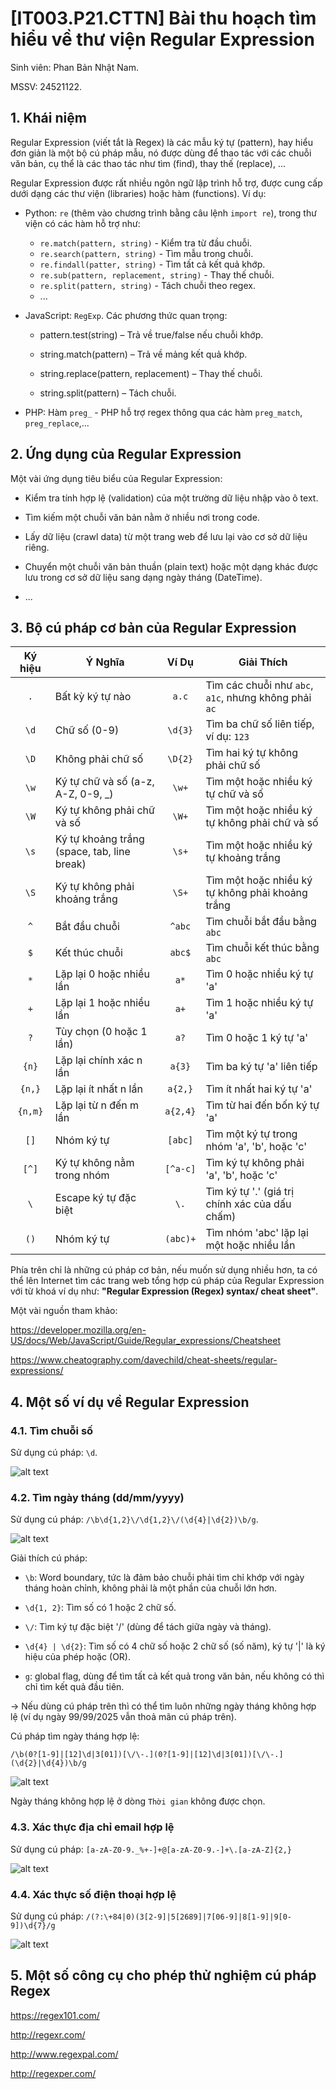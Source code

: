 # [IT003.P21.CTTN] Bài thu hoạch tìm hiểu về thư viện Regular Expression
Sinh viên: Phan Bản Nhật Nam.

MSSV: 24521122.

## 1. Khái niệm
Regular Expression (viết tắt là Regex) là các mẫu ký tự (pattern), hay hiểu đơn giản là một bộ cú pháp mẫu, nó được dùng để thao tác với các chuỗi văn bản, cụ thể là các thao tác như tìm (find), thay thế (replace), ...

Regular Expression được rất nhiều ngôn ngữ lập trình hỗ trợ, được cung cấp dưới dạng các thư viện (libraries) hoặc hàm (functions). Ví dụ:
- Python: `re` (thêm vào chương trình bằng câu lệnh `import re`), trong thư viện có các hàm hỗ trợ như:
    - `re.match(pattern, string)` - Kiểm tra từ đầu chuỗi.
    - `re.search(pattern, string)` - Tìm mẫu trong chuỗi.
    - `re.findall(patter, string)` - Tìm tất cả kết quả khớp.
    - `re.sub(pattern, replacement, string)` - Thay thế chuỗi.
    - `re.split(pattern, string)` - Tách chuỗi theo regex.
    - ...
- JavaScript: `RegExp`.
Các phương thức quan trọng:

    - pattern.test(string) – Trả về true/false nếu chuỗi khớp.

    - string.match(pattern) – Trả về mảng kết quả khớp.

    - string.replace(pattern, replacement) – Thay thế chuỗi.

    - string.split(pattern) – Tách chuỗi.

- PHP: Hàm `preg_` - PHP hỗ trợ regex thông qua các hàm `preg_match`, `preg_replace`,...

## 2. Ứng dụng của Regular Expression
Một vài ứng dụng tiêu biểu của Regular Expression:
- Kiểm tra tính hợp lệ (validation) của một trường dữ liệu nhập vào ô text.

- Tìm kiếm một chuỗi văn bản nằm ở nhiều nơi trong code.

- Lấy dữ liệu (crawl data) từ một trang web để lưu lại vào cơ sở dữ liệu riêng.

- Chuyển một chuỗi văn bản thuần (plain text) hoặc một dạng khác được lưu trong cơ sở dữ liệu sang dạng ngày tháng (DateTime).

- ...

## 3. Bộ cú pháp cơ bản của Regular Expression

| Ký hiệu  | Ý Nghĩa                                  | Ví Dụ     | Giải Thích  |
|:--------:|-----------------------------------------|:---------:|-----------------------------------------|
| `.`      | Bất kỳ ký tự nào                        | `a.c`     | Tìm các chuỗi như `abc`, `a1c`, nhưng không phải `ac` |
| `\d`     | Chữ số (0-9)                            | `\d{3}`   | Tìm ba chữ số liên tiếp, ví dụ: `123`  |
| `\D`     | Không phải chữ số                       | `\D{2}`   | Tìm hai ký tự không phải chữ số |
| `\w`     | Ký tự chữ và số (a-z, A-Z, 0-9, _)      | `\w+`     | Tìm một hoặc nhiều ký tự chữ và số |
| `\W`     | Ký tự không phải chữ và số             | `\W+`     | Tìm một hoặc nhiều ký tự không phải chữ và số |
| `\s`     | Ký tự khoảng trắng (space, tab, line break) | `\s+` | Tìm một hoặc nhiều ký tự khoảng trắng |
| `\S`     | Ký tự không phải khoảng trắng          | `\S+`     | Tìm một hoặc nhiều ký tự không phải khoảng trắng |
| `^`      | Bắt đầu chuỗi                           | `^abc`    | Tìm chuỗi bắt đầu bằng `abc` |
| `$`      | Kết thúc chuỗi                          | `abc$`    | Tìm chuỗi kết thúc bằng `abc` |
| `*`      | Lặp lại 0 hoặc nhiều lần               | `a*`      | Tìm 0 hoặc nhiều ký tự 'a' |
| `+`      | Lặp lại 1 hoặc nhiều lần               | `a+`      | Tìm 1 hoặc nhiều ký tự 'a' |
| `?`      | Tùy chọn (0 hoặc 1 lần)                | `a?`      | Tìm 0 hoặc 1 ký tự 'a' |
| `{n}`    | Lặp lại chính xác n lần                | `a{3}`    | Tìm ba ký tự 'a' liên tiếp |
| `{n,}`   | Lặp lại ít nhất n lần                  | `a{2,}`   | Tìm ít nhất hai ký tự 'a' |
| `{n,m}`  | Lặp lại từ n đến m lần                 | `a{2,4}`  | Tìm từ hai đến bốn ký tự 'a' |
| `[]`     | Nhóm ký tự                              | `[abc]`   | Tìm một ký tự trong nhóm 'a', 'b', hoặc 'c' |
| `[^]`    | Ký tự không nằm trong nhóm            | `[^a-c]`  | Tìm ký tự không phải 'a', 'b', hoặc 'c' |
| `\`      | Escape ký tự đặc biệt                  | `\.`      | Tìm ký tự '.' (giá trị chính xác của dấu chấm) |
| `()`     | Nhóm ký tự                              | `(abc)+`  | Tìm nhóm 'abc' lặp lại một hoặc nhiều lần |

Phía trên chỉ là những cú pháp cơ bản, nếu muốn sử dụng nhiều hơn, ta có thể lên Internet tìm các trang web tổng hợp cú pháp của Regular Expression với từ khoá ví dụ như: **"Regular Expression (Regex) syntax/ cheat sheet"**.

Một vài nguồn tham khảo: 

https://developer.mozilla.org/en-US/docs/Web/JavaScript/Guide/Regular_expressions/Cheatsheet

https://www.cheatography.com/davechild/cheat-sheets/regular-expressions/

## 4. Một số ví dụ về Regular Expression
### 4.1. Tìm chuỗi số

Sử dụng cú pháp: `\d`.

![alt text](/assets/images/image.png)

### 4.2. Tìm ngày tháng (dd/mm/yyyy)

Sử dụng cú pháp: `/\b\d{1,2}\/\d{1,2}\/(\d{4}|\d{2})\b/g`.

![alt text](/assets/images/image-1.png)

Giải thích cú pháp: 

- `\b`: Word boundary, tức là đảm bảo chuỗi phải tìm chỉ khớp với ngày tháng hoàn chỉnh, không phải là một phần của chuỗi lớn hơn.

- `\d{1, 2}`: Tìm số có 1 hoặc 2 chữ số.

- `\/`: Tìm ký tự đặc biệt '/' (dùng để tách giữa ngày và tháng).

- `\d{4} | \d{2}`: Tìm số có 4 chữ số hoặc 2 chữ số (số năm), ký tự '|' là ký hiệu của phép hoặc (OR).

- `g`: global flag, dùng để tìm tất cả kết quả trong văn bản, nếu không có thì chỉ tìm kết quả đầu tiên.

→ Nếu dùng cú pháp trên thì có thể tìm luôn những ngày tháng không hợp lệ (ví dụ ngày 99/99/2025 vẫn thoả mãn cú pháp trên).

Cú pháp tìm ngày tháng hợp lệ: 

```
/\b(0?[1-9]|[12]\d|3[01])[\/\-.](0?[1-9]|[12]\d|3[01])[\/\-.](\d{2}|\d{4})\b/g
```
![alt text](/assets/images/image-2.png)

Ngày tháng không hợp lệ ở dòng `Thời gian` không được chọn.

### 4.3. Xác thực địa chỉ email hợp lệ

Sử dụng cú pháp: `[a-zA-Z0-9._%+-]+@[a-zA-Z0-9.-]+\.[a-zA-Z]{2,}`

![alt text](/assets/images/image-3.png)

### 4.4. Xác thực số điện thoại hợp lệ

Sử dụng cú pháp: `/(?:\+84|0)(3[2-9]|5[2689]|7[06-9]|8[1-9]|9[0-9])\d{7}/g`

![alt text](/assets/images/image-4.png)

## 5. Một số công cụ cho phép thử nghiệm cú pháp Regex

https://regex101.com/

http://regexr.com/

http://www.regexpal.com/

http://regexper.com/